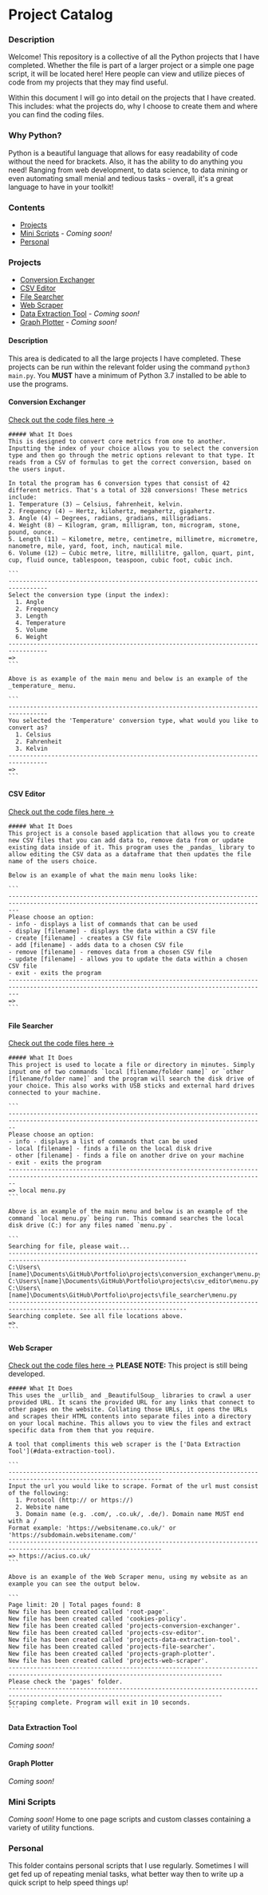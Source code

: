 # Project Catalog

### Description
Welcome! This repository is a collective of all the Python projects that I have completed. Whether the file is part of a larger project or a simple one page script, it will be located here! Here people can view and utilize pieces of code from my projects that they may find useful. 

Within this document I will go into detail on the projects that I have created. This includes: what the projects do, why I choose to create them and where you can find the coding files.

### Why Python?
Python is a beautiful language that allows for easy readability of code without the need for brackets. Also, it has the ability to do anything you need! Ranging from web development, to data science, to data mining or even automating small menial and tedious tasks - overall, it's a great language to have in your toolkit!

### Contents
  * [Projects](#projects)
  * [Mini Scripts](#mini-scripts) - _Coming soon!_
  * [Personal](#personal)

### Projects
  * [Conversion Exchanger](#conversion-exchanger)
  * [CSV Editor](#csv-editor)
  * [File Searcher](#file-searcher)
  * [Web Scraper](#web-scraper)
  * [Data Extraction Tool](#data-extraction-tool) - _Coming soon!_
  * [Graph Plotter](#graph-plotter) - _Coming soon!_

  #### Description
  This area is dedicated to all the large projects I have completed. These projects can be run within the relevant folder using the command `python3 main.py`. You **MUST** have a minimum of Python 3.7 installed to be able to use the programs.

  #### Conversion Exchanger
  [Check out the code files here ->](/tree/master/projects/conversion_exchanger)

    ##### What It Does
    This is designed to convert core metrics from one to another. Inputting the index of your choice allows you to select the conversion type and then go through the metric options relevant to that type. It reads from a CSV of formulas to get the correct conversion, based on the users input. 
    
    In total the program has 6 conversion types that consist of 42 different metrics. That's a total of 328 conversions! These metrics include:
    1. Temperature (3) – Celsius, fahrenheit, kelvin.
    2. Frequency (4) – Hertz, kilohertz, megahertz, gigahertz.
    3. Angle (4) – Degrees, radians, gradians, milligradians.
    4. Weight (8) – Kilogram, gram, milligram, ton, microgram, stone, pound, ounce.
    5. Length (11) – Kilometre, metre, centimetre, millimetre, micrometre, nanometre, mile, yard, foot, inch, nautical mile.
    6. Volume (12) – Cubic metre, litre, millilitre, gallon, quart, pint, cup, fluid ounce, tablespoon, teaspoon, cubic foot, cubic inch.

    ```
    ---------------------------------------------------------------------------------
    Select the conversion type (input the index):
      1. Angle
      2. Frequency
      3. Length
      4. Temperature
      5. Volume
      6. Weight
    ---------------------------------------------------------------------------------
    =>
    ```

    Above is as example of the main menu and below is an example of the _temperature_ menu.

    ```
    ---------------------------------------------------------------------------------
    You selected the 'Temperature' conversion type, what would you like to convert as?
      1. Celsius
      2. Fahrenheit
      3. Kelvin
    ---------------------------------------------------------------------------------
    =>
    ```

  #### CSV Editor
  [Check out the code files here ->](/tree/master/projects/csv_editor)

    ##### What It Does
    This project is a console based application that allows you to create new CSV files that you can add data to, remove data from or update existing data inside of it. This program uses the _pandas_ library to allow editing the CSV data as a dataframe that then updates the file name of the users choice.

    Below is an example of what the main menu looks like:

    ```
    -----------------------------------------------------------------------------------------------------------------------------------------------
    Please choose an option:
    - info - displays a list of commands that can be used
    - display [filename] - displays the data within a CSV file
    - create [filename] - creates a CSV file
    - add [filename] - adds data to a chosen CSV file
    - remove [filename] - removes data from a chosen CSV file
    - update [filename] - allows you to update the data within a chosen CSV file
    - exit - exits the program
    -----------------------------------------------------------------------------------------------------------------------------------------------
    =>
    ```

  #### File Searcher
  [Check out the code files here ->](/tree/master/projects/file_searcher)

    ##### What It Does
    This project is used to locate a file or directory in minutes. Simply input one of two commands `local [filename/folder name]` or `other [filename/folder name]` and the program will search the disk drive of your choice. This also works with USB sticks and external hard drives connected to your machine.

    ```
    ----------------------------------------------------------------------------------------------------------------------------------------------
    Please choose an option:
    - info - displays a list of commands that can be used
    - local [filename] - finds a file on the local disk drive
    - other [filename] - finds a file on another drive on your machine
    - exit - exits the program
    ----------------------------------------------------------------------------------------------------------------------------------------------
    => local menu.py
    ```

    Above is an example of the main menu and below is an example of the command `local menu.py` being run. This command searches the local disk drive (C:) for any files named `menu.py`.

    ```
    Searching for file, please wait...
    ------------------------------------------------------------------------------------------------------------------------
    C:\Users\[name]\Documents\GitHub\Portfolio\projects\conversion_exchanger\menu.py
    C:\Users\[name]\Documents\GitHub\Portfolio\projects\csv_editor\menu.py
    C:\Users\[name]\Documents\GitHub\Portfolio\projects\file_searcher\menu.py
    ------------------------------------------------------------------------------------------------------------------------
    Searching complete. See all file locations above.
    =>
    ```

  #### Web Scraper
  [Check out the code files here ->](/tree/master/projects/web_scraper)
  **PLEASE NOTE:** This project is still being developed. 

    ##### What It Does
    This uses the _urllib_ and _BeautifulSoup_ libraries to crawl a user provided URL. It scans the provided URL for any links that connect to other pages on the website. Collating those URLs, it opens the URLs and scrapes their HTML contents into separate files into a directory on your local machine. This allows you to view the files and extract specific data from them that you require. 
    
    A tool that compliments this web scraper is the ['Data Extraction Tool'](#data-extraction-tool).

    ```
    -----------------------------------------------------------------------------------------------------------------
    Input the url you would like to scrape. Format of the url must consist of the following:
      1. Protocol (http:// or https://)
      2. Website name
      3. Domain name (e.g. .com/, .co.uk/, .de/). Domain name MUST end with a /
    Format example: 'https://websitename.co.uk/' or 'https://subdomain.websitename.com/'
    -----------------------------------------------------------------------------------------------------------------
    => https://acius.co.uk/
    ```

    Above is an example of the Web Scraper menu, using my website as an example you can see the output below.

    ```
    Page limit: 20 | Total pages found: 8
    New file has been created called 'root-page'.
    New file has been created called 'cookies-policy'.
    New file has been created called 'projects-conversion-exchanger'.
    New file has been created called 'projects-csv-editor'.
    New file has been created called 'projects-data-extraction-tool'.
    New file has been created called 'projects-file-searcher'.
    New file has been created called 'projects-graph-plotter'.
    New file has been created called 'projects-web-scraper'.
    ----------------------------------------------------------------------------------------------------------------------------------
    Please check the 'pages' folder.
    ----------------------------------------------------------------------------------------------------------------------------------
    Scraping complete. Program will exit in 10 seconds.
    ```

  #### Data Extraction Tool
  _Coming soon!_

  #### Graph Plotter
  _Coming soon!_

### Mini Scripts
_Coming soon!_
Home to one page scripts and custom classes containing a variety of utility functions.

### Personal
This folder contains personal scripts that I use regularly. Sometimes I will get fed up of repeating menial tasks, what better way then to write up a quick script to help speed things up!
